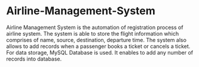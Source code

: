 # Airline-Management-System
Airline Management System is the automation of registration process of airline system. The system is able to store the flight information which comprises of name, source, 
destination, departure time. The system also allows to add records when a passenger books a ticket or cancels a ticket. For data storage, MySQL Database is used. It enables 
to add any number of records into database. 
